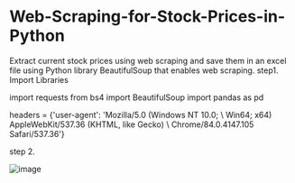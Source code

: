 # Web-Scraping-for-Stock-Prices-in-Python
Extract current stock prices using web scraping and save them in an excel file using Python library  BeautifulSoup that enables web scraping.
step1. Import Libraries

import requests 
from bs4 import BeautifulSoup 
import pandas as pd 

headers = {'user-agent': 'Mozilla/5.0 (Windows NT 10.0; \ 
	Win64; x64) AppleWebKit/537.36 (KHTML, like Gecko) \ 
	Chrome/84.0.4147.105 Safari/537.36'} 

 step 2.


![image](https://github.com/user-attachments/assets/ca199c0d-2d58-478b-bdb1-50a5648995de)
